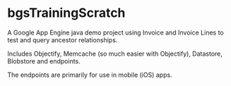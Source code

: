 # bgsTrainingScratch

A Google App Engine java demo project using Invoice and Invoice Lines to test and query ancestor relationships.

Includes Objectify, Memcache (so much easier with Objectify), Datastore, Blobstore and endpoints.

The endpoints are primarily for use in mobile (iOS) apps.
